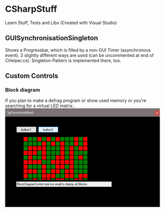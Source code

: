 # CSharpStuff
Learn Stuff, Tests and Libs (Created with Visual Studio)

## GUISynchronisationSingleton
Shows a Progressbar, which is filled by a non-GUI Timer (asynchronous event). 3 slightly different ways are used (can be uncommented at end of CHelper.cs). Singleton-Pattern is implemented there, too.

## Custom Controls
### Block diagram
If you plan to make a defrag program or show used memory or you're searching for a virtual LED matrix..  
![](blockdiagram.png?raw=true)